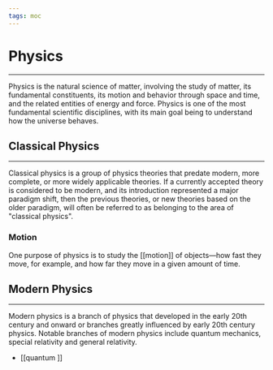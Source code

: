 ```yaml
---
tags: moc
---
```


# Physics
---
Physics is the natural science of matter, involving the study of matter, its fundamental constituents, its motion and behavior through space and time, and the related entities of energy and force. Physics is one of the most fundamental scientific disciplines, with its main goal being to understand how the universe behaves.

## Classical Physics
---
Classical physics is a group of physics theories that predate modern, more complete, or more widely applicable theories. If a currently accepted theory is considered to be modern, and its introduction represented a major paradigm shift, then the previous theories, or new theories based on the older paradigm, will often be referred to as belonging to the area of "classical physics".
### Motion
One purpose of physics is to study the [[motion]] of objects—how fast they move, for example, and how far they move in a given amount of time.

## Modern Physics
---
Modern physics is a branch of physics that developed in the early 20th century and onward or branches greatly influenced by early 20th century physics. Notable branches of modern physics include quantum mechanics, special relativity and general relativity.


- [[quantum ]]
